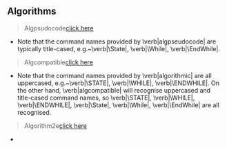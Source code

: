 ## Algorithms
> Algpsudocode[click here](https://github.com/brcnitk/GEC-Chamarajanagar/blob/main/Algorithm/Algpseudocode.tex)
- Note that the command names provided by \verb|algpseudocode| are typically title-cased, e.g.~\verb|\State|, \verb|\While|, \verb|\EndWhile|.

>Algcompatible[click here](https://github.com/brcnitk/GEC-Chamarajanagar/blob/main/Algorithm/Algcompatible.tex)
- Note that the command names provided by \verb|algorithmic| are all uppercased, e.g.~\verb|\STATE|, \verb|\WHILE|, \verb|\ENDWHILE|. On the other hand, \verb|algcompatible| will recognise uppercased and title-cased command names, so \verb|\STATE|, \verb|\WHILE|, \verb|\ENDWHILE|, \verb|\State|, \verb|\While|, \verb|\EndWhile| are all recognised.

>Algorithm2e[click here](https://github.com/brcnitk/GEC-Chamarajanagar/blob/main/Algorithm/Algorithm2e.tex)
-
